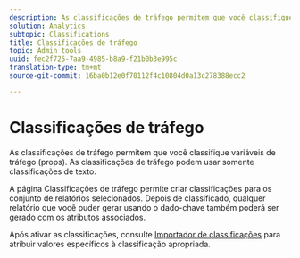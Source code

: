 ```yaml
---
description: As classificações de tráfego permitem que você classifique variáveis de tráfego (props). As classificações de tráfego podem usar somente classificações de texto.
solution: Analytics
subtopic: Classifications
title: Classificações de tráfego
topic: Admin tools
uuid: fec2f725-7aa9-4985-b8a9-f21b0b3e995c
translation-type: tm+mt
source-git-commit: 16ba0b12e0f70112f4c10804d0a13c278388ecc2

---
```



# Classificações de tráfego

As classificações de tráfego permitem que você classifique variáveis de tráfego (props). As classificações de tráfego podem usar somente classificações de texto.

A página Classificações de tráfego permite criar classificações para os conjunto de relatórios selecionados. Depois de classificado, qualquer relatório que você puder gerar usando o dado-chave também poderá ser gerado com os atributos associados.

Após ativar as classificações, consulte [Importador de classificações](/help/components/c-classifications2/c-classifications-importer/c-working-with-saint.md) para atribuir valores específicos à classificação apropriada.
